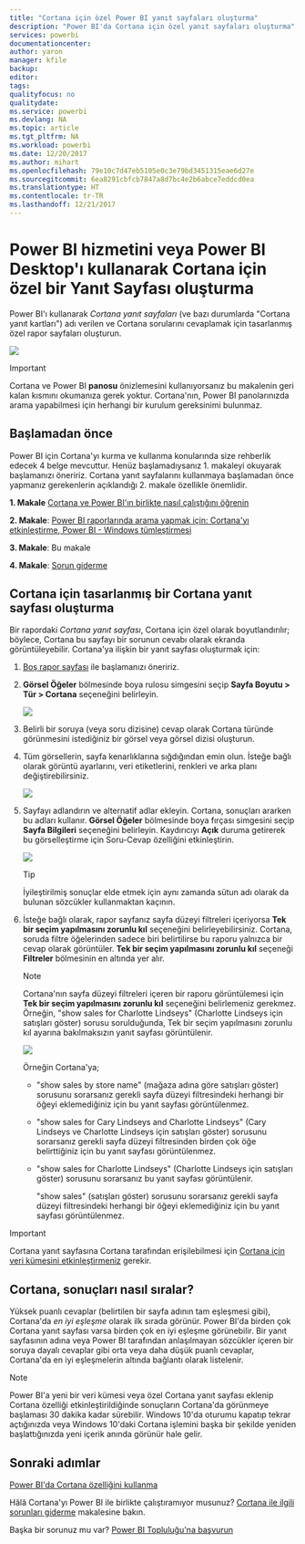 ```yaml
---
title: "Cortana için özel Power BI yanıt sayfaları oluşturma"
description: "Power BI'da Cortana için özel yanıt sayfaları oluşturma"
services: powerbi
documentationcenter: 
author: yaron
manager: kfile
backup: 
editor: 
tags: 
qualityfocus: no
qualitydate: 
ms.service: powerbi
ms.devlang: NA
ms.topic: article
ms.tgt_pltfrm: NA
ms.workload: powerbi
ms.date: 12/20/2017
ms.author: mihart
ms.openlocfilehash: 79e10c7d47eb5105e0c3e79bd3451315eae6d27e
ms.sourcegitcommit: 6ea8291cbfcb7847a8d7bc4e2b6abce7eddcd0ea
ms.translationtype: HT
ms.contentlocale: tr-TR
ms.lasthandoff: 12/21/2017
---
```

# <a name="use-power-bi-service-or-power-bi-desktop-to-create-a-custom-answer-page-for-cortana"></a>Power BI hizmetini veya Power BI Desktop'ı kullanarak Cortana için özel bir Yanıt Sayfası oluşturma
Power BI'ı kullanarak *Cortana yanıt sayfaları* (ve bazı durumlarda "Cortana yanıt kartları") adı verilen ve Cortana sorularını cevaplamak için tasarlanmış özel rapor sayfaları oluşturun.

![](media/service-cortana-answer-cards/power-bi-cortana.png)

> [!IMPORTANT]
> Cortana ve Power BI **panosu** önizlemesini kullanıyorsanız bu makalenin geri kalan kısmını okumanıza gerek yoktur. Cortana'nın, Power BI panolarınızda arama yapabilmesi için herhangi bir kurulum gereksinimi bulunmaz.
> 
> 

## <a name="before-you-begin"></a>Başlamadan önce
Power BI için Cortana'yı kurma ve kullanma konularında size rehberlik edecek 4 belge mevcuttur. Henüz başlamadıysanız 1. makaleyi okuyarak başlamanızı öneririz. Cortana yanıt sayfalarını kullanmaya başlamadan önce yapmanız gerekenlerin açıklandığı 2. makale özellikle önemlidir.

**1. Makale** [Cortana ve Power BI'ın birlikte nasıl çalıştığını öğrenin](service-cortana-intro.md)

**2. Makale**: [Power BI raporlarında arama yapmak için: Cortana'yı etkinleştirme, Power BI - Windows tümleştirmesi](service-cortana-enable.md)

**3. Makale**: Bu makale

**4. Makale**: [Sorun giderme](service-cortana-troubleshoot.md)

## <a name="create-a-cortana-answer-page-designed-specifically-for-cortana"></a>Cortana için tasarlanmış bir Cortana yanıt sayfası oluşturma
Bir rapordaki *Cortana yanıt sayfası*, Cortana için özel olarak boyutlandırılır; böylece, Cortana bu sayfayı bir sorunun cevabı olarak ekranda görüntüleyebilir.  Cortana'ya ilişkin bir yanıt sayfası oluşturmak için:

1. [Boş rapor sayfası](power-bi-report-add-page.md) ile başlamanızı öneririz.
2. **Görsel Öğeler** bölmesinde boya rulosu simgesini seçip **Sayfa Boyutu > Tür > Cortana** seçeneğini belirleyin.
   
    ![](media/service-cortana-answer-cards/pbi-cortana-page-size-new.png)
3. Belirli bir soruya (veya soru dizisine) cevap olarak Cortana türünde görünmesini istediğiniz bir görsel veya görsel dizisi oluşturun.
4. Tüm görsellerin, sayfa kenarlıklarına sığdığından emin olun.  İsteğe bağlı olarak görüntü ayarlarını, veri etiketlerini, renkleri ve arka planı değiştirebilirsiniz.  
   
    ![](media/service-cortana-answer-cards/pbi_cortana_modify-new.png)
5. Sayfayı adlandırın ve alternatif adlar ekleyin.  Cortana, sonuçları ararken bu adları kullanır. **Görsel Öğeler** bölmesinde boya fırçası simgesini seçip **Sayfa Bilgileri** seçeneğini belirleyin. Kaydırıcıyı **Açık** duruma getirerek bu görselleştirme için Soru-Cevap özelliğini etkinleştirin.
   
    ![](media/service-cortana-answer-cards/pbi_cortana_names-newer.png)
   
   > [!TIP]
   > İyileştirilmiş sonuçlar elde etmek için aynı zamanda sütun adı olarak da bulunan sözcükler kullanmaktan kaçının.
   > 
   > 
6. İsteğe bağlı olarak, rapor sayfanız sayfa düzeyi filtreleri içeriyorsa **Tek bir seçim yapılmasını zorunlu kıl** seçeneğini belirleyebilirsiniz. Cortana, soruda filtre öğelerinden sadece biri belirtilirse bu raporu yalnızca bir cevap olarak görüntüler. **Tek bir seçim yapılmasını zorunlu kıl** seçeneği **Filtreler** bölmesinin en altında yer alır.
   
   > [!NOTE]
   > Cortana'nın sayfa düzeyi filtreleri içeren bir raporu görüntülemesi için **Tek bir seçim yapılmasını zorunlu kıl** seçeneğini belirlemeniz gerekmez.  Örneğin, "show sales for Charlotte Lindseys" (Charlotte Lindseys için satışları göster) sorusu sorulduğunda, Tek bir seçim yapılmasını zorunlu kıl ayarına bakılmaksızın yanıt sayfası görüntülenir.
   > 
   > 
   
     ![](media/service-cortana-answer-cards/pbi-cortana-single-selection-new.png)
   
      Örneğin Cortana'ya;
   
   * "show sales by store name" (mağaza adına göre satışları göster) sorusunu sorarsanız gerekli sayfa düzeyi filtresindeki herhangi bir öğeyi eklemediğiniz için bu yanıt sayfası görüntülenmez.
   * "show sales for Cary Lindseys and Charlotte Lindseys" (Cary Lindseys ve Charlotte Lindseys için satışları göster) sorusunu sorarsanız gerekli sayfa düzeyi filtresinden birden çok öğe belirttiğiniz için bu yanıt sayfası görüntülenmez.
   * "show sales for Charlotte Lindseys" (Charlotte Lindseys için satışları göster) sorusunu sorarsanız bu yanıt sayfası görüntülenir.
     
     "show sales" (satışları göster) sorusunu sorarsanız gerekli sayfa düzeyi filtresindeki herhangi bir öğeyi eklemediğiniz için bu yanıt sayfası görüntülenmez.

> [!IMPORTANT]
> Cortana yanıt sayfasına Cortana tarafından erişilebilmesi için [Cortana için veri kümesini etkinleştirmeniz](service-cortana-enable.md) gerekir.
> 
> 

## <a name="how-does-cortana-order-the-results"></a>Cortana, sonuçları nasıl sıralar?
Yüksek puanlı cevaplar (belirtilen bir sayfa adının tam eşleşmesi gibi), Cortana'da *en iyi eşleşme* olarak ilk sırada görünür. Power BI'da birden çok Cortana yanıt sayfası varsa birden çok en iyi eşleşme görünebilir. Bir yanıt sayfasının adına veya Power BI tarafından anlaşılmayan sözcükler içeren bir soruya dayalı cevaplar gibi orta veya daha düşük puanlı cevaplar, Cortana'da en iyi eşleşmelerin altında bağlantı olarak listelenir.

> [!NOTE]
> Power BI'a yeni bir veri kümesi veya özel Cortana yanıt sayfası eklenip Cortana özelliği etkinleştirildiğinde sonuçların Cortana'da görünmeye başlaması 30 dakika kadar sürebilir. Windows 10'da oturumu kapatıp tekrar açtığınızda veya Windows 10'daki Cortana işlemini başka bir şekilde yeniden başlattığınızda yeni içerik anında görünür hale gelir.
> 
> 

## <a name="next-steps"></a>Sonraki adımlar
[Power BI'da Cortana özelliğini kullanma](service-cortana-intro.md)

Hâlâ Cortana'yı Power BI ile birlikte çalıştıramıyor musunuz?  [Cortana ile ilgili sorunları giderme](service-cortana-troubleshoot.md) makalesine bakın.

Başka bir sorunuz mu var? [Power BI Topluluğu'na başvurun](http://community.powerbi.com/)

